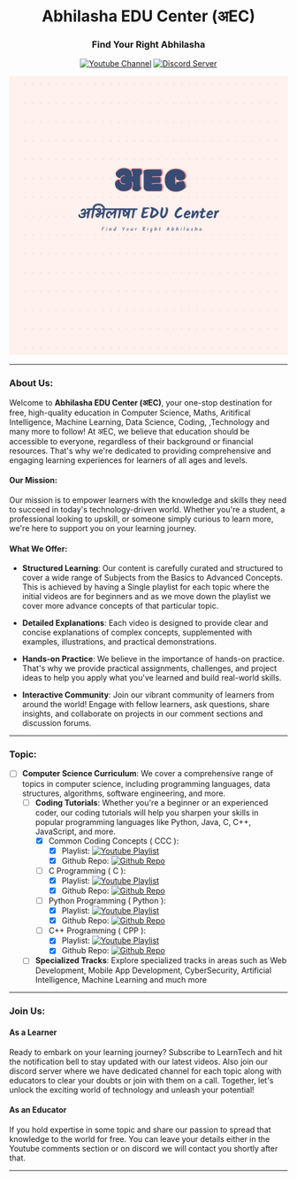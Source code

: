 <h1 align="center"> Abhilasha EDU Center (अEC)</h1>

<div align="center">
<h3>Find Your Right Abhilasha</h3>

<a href="https://www.youtube.com/@AbhilashaEduCenter"><img src="https://img.shields.io/badge/YouTube-FF0000?style=for-the-badge&logo=youtube&logoColor=white" alt="Youtube Channel"/></a>
<a href="https://discord.gg/Kd5gSeGb6k"><img src="https://img.shields.io/badge/Discord-7289DA?style=for-the-badge&logo=discord&logoColor=white" alt="Discord Server"/></a>


![अEC](assets/logo.png)
</div> 

<hr/>

### About Us:
Welcome to <b>Abhilasha EDU Center (अEC)</b>, your one-stop destination for free, high-quality education in Computer Science, Maths, Aritifical Intelligence, Machine Learning, Data Science, Coding, ,Technology and many more to follow! At अEC, we believe that education should be accessible to everyone, regardless of their background or financial resources. That's why we're dedicated to providing comprehensive and engaging learning experiences for learners of all ages and levels.

#### Our Mission:

Our mission is to empower learners with the knowledge and skills they need to succeed in today's technology-driven world. Whether you're a student, a professional looking to upskill, or someone simply curious to learn more, we're here to support you on your learning journey.

#### What We Offer:

- <b>Structured Learning</b>: Our content is carefully curated and structured to cover a wide range of Subjects from the Basics to Advanced Concepts. This is achieved by having a Single playlist for each topic where the initial videos are for beginners and as we move down the playlist we cover more advance concepts of that particular topic.

- <b>Detailed Explanations</b>: Each video is designed to provide clear and concise explanations of complex concepts, supplemented with examples, illustrations, and practical demonstrations.

- <b>Hands-on Practice</b>: We believe in the importance of hands-on practice. That's why we provide practical assignments, challenges, and project ideas to help you apply what you've learned and build real-world skills.

- <b>Interactive Community</b>: Join our vibrant community of learners from around the world! Engage with fellow learners, ask questions, share insights, and collaborate on projects in our comment sections and discussion forums.

<hr/>

### Topic:
- [ ] <b>Computer Science Curriculum</b>: We cover a comprehensive range of topics in computer science, including programming languages, data structures, algorithms, software engineering, and more.
  - [ ] <b>Coding Tutorials</b>: Whether you're a beginner or an experienced coder, our coding tutorials will help you sharpen your skills in popular programming languages like Python, Java, C, C++, JavaScript, and more.
    - [x] Common Coding Concepts ( CCC ):
      - [x] Playlist: <a href="https://www.youtube.com/playlist?list=PLrIaov27jXhdj0PNzO0qn0LxXodi6-0jl"><img src="https://img.shields.io/badge/YouTube-Video-red" alt="Youtube Playlist"/></a>
      - [x] Github Repo: <a href="https://github.com/yash276/AEC/tree/master/Common%20Coding%20Concepts"><img src="https://img.shields.io/badge/GitHub-100000?style=for-the-badge&logo=github&logoColor=white" alt="Github Repo"/></a>    
    - [ ] C Programming ( C ):
      - [x] Playlist: <a href="https://www.youtube.com/playlist?list=PLrIaov27jXhfQQyNKPJLXy44kSOHPyOhb"><img src="https://img.shields.io/badge/YouTube-Video-red" alt="Youtube Playlist"/></a>
      - [x] Github Repo: <a href="https://github.com/yash276/AEC/tree/master/C%20Programming"><img src="https://img.shields.io/badge/GitHub-100000?style=for-the-badge&logo=github&logoColor=white" alt="Github Repo"/></a>    
    - [ ] Python Programming ( Python ):
      - [x] Playlist: <a href="https://www.youtube.com/playlist?list=PLrIaov27jXhdld15SFA5c1uagOfKBwn9G"><img src="https://img.shields.io/badge/YouTube-Video-red" alt="Youtube Playlist"/></a>
      - [x] Github Repo: <a href="https://github.com/yash276/AEC/tree/master/Python"><img src="https://img.shields.io/badge/GitHub-100000?style=for-the-badge&logo=github&logoColor=white" alt="Github Repo"/></a>    
    - [ ] C++ Programming ( CPP ):
      - [x] Playlist: <a href="https://www.youtube.com/playlist?list=PLrIaov27jXhcUVYLo3TYJQXMDMy78imvr"><img src="https://img.shields.io/badge/YouTube-Video-red" alt="Youtube Playlist"/></a> 
      - [x] Github Repo: <a href="https://github.com/yash276/AEC/tree/master/Python"><img src="https://img.shields.io/badge/GitHub-100000?style=for-the-badge&logo=github&logoColor=white" alt="Github Repo"/></a>    
  - [ ] <b>Specialized Tracks</b>: Explore specialized tracks in areas such as Web Development, Mobile App Development, CyberSecurity, Artificial Intelligence, Machine Learning and much more
     
<hr/>

### Join Us:

#### As a Learner
Ready to embark on your learning journey? Subscribe to LearnTech and hit the notification bell to stay updated with our latest videos. Also join our discord server where we have dedicated channel for each topic along with educators to clear your doubts or join with them on a call. Together, let's unlock the exciting world of technology and unleash your potential!

#### As an Educator
If you hold expertise in some topic and share our passion to spread that knowledge to the world for free. You can leave your details either in the Youtube comments section or on discord we will contact you shortly after that. 

<hr/>
